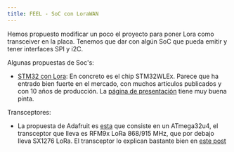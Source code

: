 ```yaml
---
title: FEEL - SoC con LoraWAN
---
```


Hemos propuesto modificar un poco el proyecto para poner Lora como transceiver en la placa. Tenemos que dar con algún SoC que pueda emitir y tener interfaces SPI y i2C.

Algunas propuestas de Soc's:
* [STM32 con Lora](https://www.everythingrf.com/News/details/9537-stmicroelectronics-launches-world-s-first-lora-soc-for-smart-devices): En concreto es el chip STM32WLEx. Parece que ha entrado bien fuerte en el mercado, con muchos artículos publicados y con 10 años de producción. La [página de presentación](https://www.st.com/en/microcontrollers-microprocessors/stm32wlex.html) tiene muy buena pinta.

Transceptores:
* La propuesta de Adafruit es [esta](https://www.adafruit.com/product/3078) que consiste en un ATmega32u4, el transceptor que lleva es RFM9x LoRa 868/915 MHz, que por debajo lleva SX1276 LoRa. El transceptor lo explican bastante bien en [este post](https://learn.adafruit.com/adafruit-rfm69hcw-and-rfm96-rfm95-rfm98-lora-packet-padio-breakouts/overview)